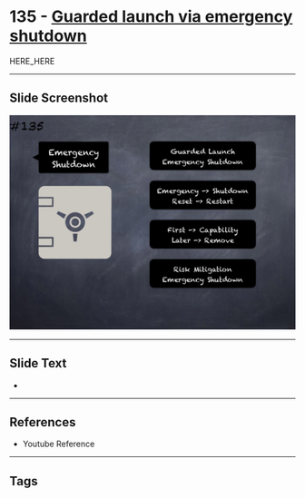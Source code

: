 # 135 - [Guarded launch via emergency shutdown](Guarded%20launch%20via%20emergency%20shutdown.md)

HERE_HERE

___
## Slide Screenshot
![0135.png](../images/pitfalls_and_best_practices201/135.png)
___
## Slide Text
- 
___
## References
- Youtube Reference
___
## Tags